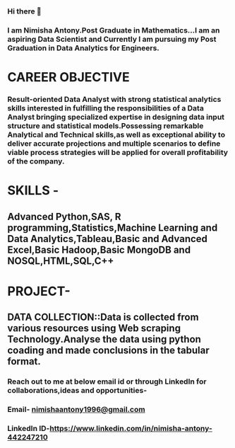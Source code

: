 ### Hi there 👋
### I am Nimisha Antony.Post Graduate in Mathematics...I am an aspiring Data Scientist and Currently I am pursuing my Post Graduation in Data Analytics for Engineers.

# CAREER OBJECTIVE
### Result-oriented Data Analyst with strong statistical analytics skills interested in fulfilling the responsibilities of a Data Analyst bringing specialized expertise in designing data input structure and statistical models.Possessing remarkable Analytical and Technical skills,as well as exceptional ability to deliver accurate projections and multiple scenarios to define viable process strategies will be applied for overall profitability of the company.

# SKILLS -
## Advanced Python,SAS, R programming,Statistics,Machine Learning and Data Analytics,Tableau,Basic and Advanced Excel,Basic Hadoop,Basic MongoDB and NOSQL,HTML,SQL,C++
# PROJECT-
## DATA COLLECTION::Data is collected from various resources using Web scraping Technology.Analyse the data using python coading and made conclusions in the tabular format.
### Reach out to me at below email id or through LinkedIn for collaborations,ideas and opportunities-
### Email- nimishaantony1996@gmail.com
### LinkedIn ID-https://www.linkedin.com/in/nimisha-antony-442247210

